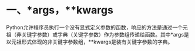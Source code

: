 # 一、*args，**kwargs
Python允许程序员执行一个没有显式定义参数的函数，响应的方法是通过一个元祖（非关键字参数）或字典（关键字参数）作为参数组传递给函数。其中*args是以元祖形式体现的非关键字参数组，**kwargs是装有关键字参数的字典。